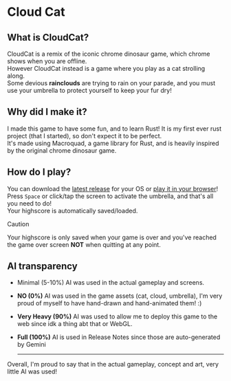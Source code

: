 # Cloud Cat

## What is CloudCat?

CloudCat is a remix of the iconic chrome dinosaur game, which chrome shows when you are offline.  
However CloudCat instead is a game where you play as a cat strolling along.  
Some devious **rainclouds** are trying to rain on your parade, and you must use your umbrella to protect yourself to
keep your fur dry!

## Why did I make it?

I made this game to have some fun, and to learn Rust! It is my first ever rust project (that I started), so don't expect it to be
perfect.  
It's made using Macroquad, a game library for Rust, and is heavily inspired by the original chrome dinosaur game.

## How do I play?

You can download the [latest release](https://github.com/Spacexplorer11/CloudCat/releases/latest) for your OS or [play it in your browser](https://cloudcat.akaalroop.com)!
Press `Space` or click/tap the screen to activate the umbrella, and that's all you need to do!  
Your highscore is automatically saved/loaded.  
>[!CAUTION]
> Your highscore is only saved when your game is over and you've reached the game over screen
> **NOT** when quitting at any point.

## AI transparency
- Minimal (5-10%) AI was used in the actual gameplay and screens.
- **NO (0%)** AI was used in the game assets (cat, cloud, umbrella), I'm very proud of myself to have hand-drawn and hand-animated them! :)
- **Very Heavy (90%)** AI was used to allow me to deploy this game to the web since idk a thing abt that or WebGL.
- **Full (100%)** AI is used in Release Notes since those are auto-generated by Gemini
  
  ---
  
Overall, I'm proud to say that in the actual gameplay, concept and art, very little AI was used!
